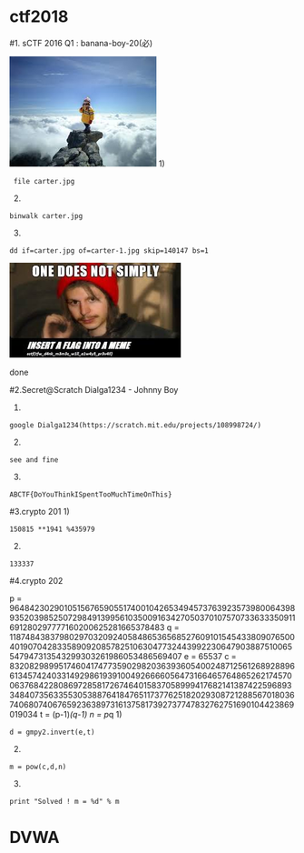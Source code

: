 # ctf2018

#1.  sCTF 2016 Q1 : banana-boy-20(必)
 
 ![image](https://github.com/610099/ctf2018/blob/master/pic/carter.jpg)
 1)
```
 file carter.jpg
  ```
 2)
 ```
 binwalk carter.jpg
  ```
3)
  ```
  dd if=carter.jpg of=carter-1.jpg skip=140147 bs=1
  ```
  ![image](https://github.com/610099/ctf2018/blob/master/pic/carter-1.jpg)
   
   done
    

#2.Secret@Scratch Dialga1234 - Johnny Boy

1)
```
google Dialga1234(https://scratch.mit.edu/projects/108998724/)
```
2)
```
see and fine
```
3)
```
ABCTF{DoYouThinkISpentTooMuchTimeOnThis}
```


#3.crypto 201
1)
```
150815 **1941 %435979
```
2)
```
133337
```


#4.crypto 202

p =  9648423029010515676590551740010426534945737639235739800643989352039852507298491399561035009163427050370107570733633350911691280297777160200625281665378483
q =  11874843837980297032092405848653656852760910154543380907650040190704283358909208578251063047732443992230647903887510065547947313543299303261986053486569407
e =  65537
c =  83208298995174604174773590298203639360540024871256126892889661345742403314929861939100492666605647316646576486526217457006376842280869728581726746401583705899941768214138742259689334840735633553053887641847651173776251820293087212885670180367406807406765923638973161375817392737747832762751690104423869019034
t = (p-1)*(q-1)
n = p*q
1)
```
d = gmpy2.invert(e,t)
```
2)
```
m = pow(c,d,n)
```
3)
```
print "Solved ! m = %d" % m
```


# DVWA
